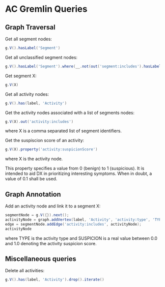 # AC Gremlin Queries

## Graph Traversal

Get all segment nodes:
```groovy
g.V().hasLabel('Segment')
```

Get all unclassified segment nodes:
```groovy
g.V().hasLabel('Segment').where(__.not(out('segment:includes').hasLabel('Activity')))
```

Get segment X:
```groovy
g.V(X)
```

Get all activity nodes:
```groovy
g.V().has(label, 'Activity')
```

Get the activity nodes associated with a list of segments nodes:
```groovy
g.V(X).out('activity:includes')
```
where X is a comma separated list of segment identifiers.

Get the suspiscion score of an activity:
```groovy
g.V(X).property('activity:suspicionScore')
```
where X is the activity node.

This property specifies a value from 0 (benign) to 1 (suspicious). It
is intended to aid DX in prioritizing interesting symptoms. When in
doubt, a value of 0.1 shall be used.

## Graph Annotation

Add an activity node and link it to a segment X:
```groovy
segmentNode = g.V({}).next();
activityNode = graph.addVertex(label, 'Activity', 'activity:type', 'TYPE', 'activity:suspicionScore', SUSPICION);
edge = segmentNode.addEdge('activity:includes', activityNode);
activityNode
```
where TYPE is the activity type and SUSPICION is a real value between
0.0 and 1.0 denoting the activity suspicion score.

## Miscellaneous queries

Delete all activities:
```groovy
g.V().has(label, 'Activity').drop().iterate()
```
